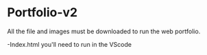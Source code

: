 # Portfolio-v2

All the file and images must be downloaded to run the web portfolio.

-Index.html you'll need to run in the VScode 
